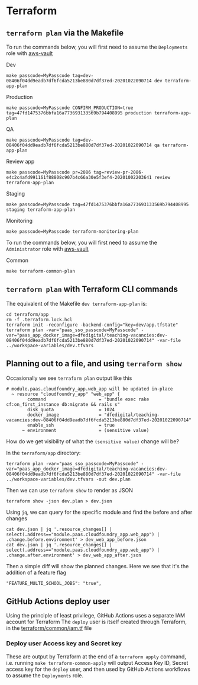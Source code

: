 # Terraform

## `terraform plan` via the Makefile

To run the commands below, you will first need to assume the `Deployments` role with [aws-vault](./aws-roles-and-cli-tools.md)

Dev
```
make passcode=MyPasscode tag=dev-08406f04dd9eadb7df6fcda5213be880d7df37ed-20201022090714 dev terraform-app-plan
```

Production
```
make passcode=MyPasscode CONFIRM_PRODUCTION=true tag=47fd1475376bbfa16a773693133569b794408995 production terraform-app-plan
```

QA
```
make passcode=MyPasscode tag=dev-08406f04dd9eadb7df6fcda5213be880d7df37ed-20201022090714 qa terraform-app-plan
```

Review app
```
make passcode=MyPasscode pr=2086 tag=review-pr-2086-e4c2c4afd991161f88808c907b4c66a30e5f3ef4-20201002203641 review terraform-app-plan
```

Staging
```
make passcode=MyPasscode tag=47fd1475376bbfa16a773693133569b794408995 staging terraform-app-plan
```

Monitoring
```
make passcode=MyPasscode terraform-monitoring-plan
```

To run the commands below, you will first need to assume the `Administrator` role with [aws-vault](../aws-roles-and-cli-tools.md)

Common
```
make terraform-common-plan
```

## `terraform plan` with Terraform CLI commands

The equivalent of the Makefile `dev terraform-app-plan` is:
```
cd terraform/app
rm -f .terraform.lock.hcl
terraform init -reconfigure -backend-config="key=dev/app.tfstate"
terraform plan -var="paas_sso_passcode=MyPasscode" -var="paas_app_docker_image=dfedigital/teaching-vacancies:dev-08406f04dd9eadb7df6fcda5213be880d7df37ed-20201022090714" -var-file ../workspace-variables/dev.tfvars
```

## Planning out to a file, and using `terraform show`

Occasionally we see `terraform plan` output like this

```
# module.paas.cloudfoundry_app.web_app will be updated in-place
  ~ resource "cloudfoundry_app" "web_app" {
        command                    = "bundle exec rake cf:on_first_instance db:migrate && rails s"
        disk_quota                 = 1024
        docker_image               = "dfedigital/teaching-vacancies:dev-08406f04dd9eadb7df6fcda5213be880d7df37ed-20201022090714"
        enable_ssh                 = true
      ~ environment                = (sensitive value)
```

How do we get visibility of what the `(sensitive value)` change will be?

In the `terraform/app` directory:

```
terraform plan -var="paas_sso_passcode=MyPasscode" -var="paas_app_docker_image=dfedigital/teaching-vacancies:dev-08406f04dd9eadb7df6fcda5213be880d7df37ed-20201022090714" -var-file ../workspace-variables/dev.tfvars -out dev.plan
```
Then we can use `terraform show` to render as JSON
```
terraform show -json dev.plan > dev.json
```
Using `jq`, we can query for the specific module and find the before and after changes
```
cat dev.json | jq '.resource_changes[] | select(.address=="module.paas.cloudfoundry_app.web_app") | .change.before.environment' > dev_web_app_before.json
cat dev.json | jq '.resource_changes[] | select(.address=="module.paas.cloudfoundry_app.web_app") | .change.after.environment' > dev_web_app_after.json
```

Then a simple diff will show the planned changes.
Here we see that it's the addition of a feature flag
```
"FEATURE_MULTI_SCHOOL_JOBS": "true",
```

## GitHub Actions deploy user

Using the principle of least privilege, GitHub Actions uses a separate IAM account for Terraform
The `deploy` user is itself created through Terraform, in the [terraform/common/iam.tf](../terraform/common/iam.tf) file

### Deploy user Access key and Secret key

These are output by Terraform at the end of a `terraform apply` command, i.e. running `make terraform-common-apply` will output
Access Key ID, Secret access key for the `deploy` user, and then used by GitHub Actions workflows to assume the `Deployments` role.
